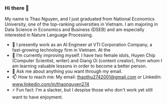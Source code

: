 ### Hi there 👋

My name is Thao Nguyen, and I just graduated from National Economics University, one of the top-ranking universities in Vietnam. I am majoring in Data Science in Economics and Business (DSEB) and am especially interested in Nature Language Processing.

- 🔭 I presently work as an AI Engineer at VTI Corporation Company, a fast-growing technology firm in Vietnam. At the 
- 🌱 I’m currently improving myself. I have two female idols, Huyen Chip (Computer Scientist, writer) and Giang Oi (content creator), from whom I am learning valuable lessons in order to become a better person.
- 💬 Ask me about anything you want through my email.
- 📫 How to reach me: 
My email: thaothu2742001@gmail.com 
or
Linkedin: www.linkedin.com/in/thaonguyen274
- ⚡ Fun fact: I'm a slacker, but I despise those who don't work yet still want to have enjoyment. 

